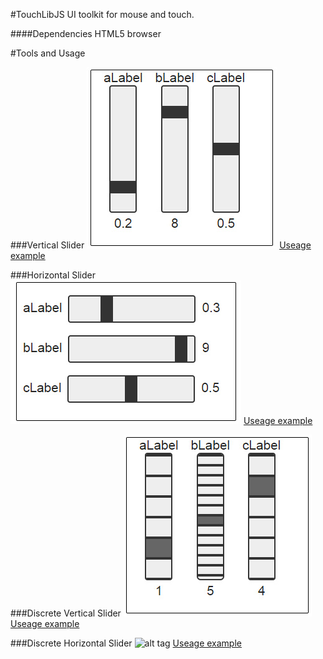 #TouchLibJS
UI toolkit for mouse and touch.

####Dependencies
HTML5 browser

#Tools and Usage

###Vertical Slider
![alt tag](readmeImages/verticalSlider.jpg)
[Useage example](demo/verticalSliderDemo.html)

###Horizontal Slider
![alt tag](readmeImages/horizontalSlider.jpg)
[Useage example](demo/horizontalSliderDemo.html)

###Discrete Vertical Slider
![alt tag](readmeImages/verticalDiscreteSlider.jpg)
[Useage example](demo/discreteVerticalSliderDemo.html)

###Discrete Horizontal Slider
![alt tag](readmeImages/verticalHorizontalSlider.jpg)
[Useage example](demo/discreteHorizontalSliderDemo.html)